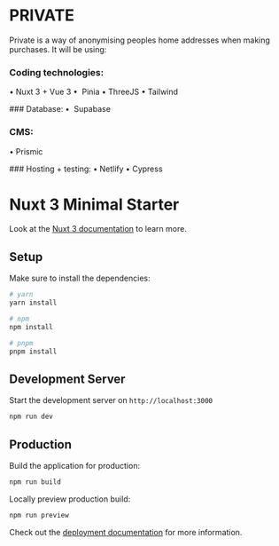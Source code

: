 # PRIVATE

Private is a way of anonymising peoples home addresses when making purchases.
It will be using: 

### Coding technologies:
• Nuxt 3 + Vue 3
•  Pinia 
• ThreeJS 
• Tailwind

### Database:
•  Supabase 

### CMS: 
• Prismic

### Hosting + testing:
• Netlify
• Cypress

# Nuxt 3 Minimal Starter

Look at the [Nuxt 3 documentation](https://nuxt.com/docs/getting-started/introduction) to learn more.

## Setup

Make sure to install the dependencies:

```bash
# yarn
yarn install

# npm
npm install

# pnpm
pnpm install
```

## Development Server

Start the development server on `http://localhost:3000`

```bash
npm run dev
```

## Production

Build the application for production:

```bash
npm run build
```

Locally preview production build:

```bash
npm run preview
```

Check out the [deployment documentation](https://nuxt.com/docs/getting-started/deployment) for more information.
